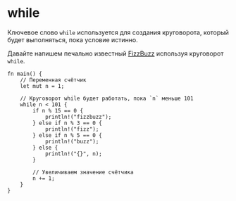 # while

Ключевое слово `while` используется для создания круговорота, который будет выполняться,
пока условие истинно.

Давайте напишем печально известный [FizzBuzz][fizzbuzz] используя круговорот `while`.

```rust,editable
fn main() {
    // Переменная счётчик
    let mut n = 1;

    // Круговорот while будет работать, пока `n` меньше 101
    while n < 101 {
        if n % 15 == 0 {
            println!("fizzbuzz");
        } else if n % 3 == 0 {
            println!("fizz");
        } else if n % 5 == 0 {
            println!("buzz");
        } else {
            println!("{}", n);
        }

        // Увеличиваем значение счётчика
        n += 1;
    }
}
```

[fizzbuzz]: https://en.wikipedia.org/wiki/Fizz_buzz
